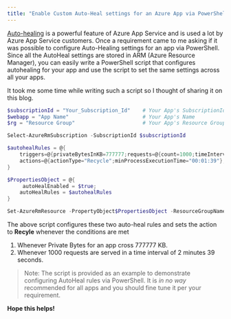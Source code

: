 ```yaml
---
title: "Enable Custom Auto-Heal settings for an Azure App via PowerShell" 
---
```


[Auto-healing](https://azure.github.io/AppService/2018/09/10/Announcing-the-New-Auto-Healing-Experience-in-App-Service-Diagnostics.html) is a powerful feature of Azure App Service and is used a lot by Azure App Service customers. Once a requirement came to me asking if it was possible to configure Auto-Healing settings for an app via PowerShell. Since all the AutoHeal settings are stored in ARM (Azure Resource Manager), you can easily write a PowerShell script that configures autohealing for your app and use the script to set the same settings across all your apps.

It took me some time while writing such a script so I thought of sharing it on this blog.

```powershell
$subscriptionId = "Your_Subscription_Id"    # Your App's SubscriptionId
$webapp = "App Name"                        # Your App's Name
$rg = "Resource Group"                      # Your App's Resource Group

Select-AzureRmSubscription -SubscriptionId $subscriptionId

$autohealRules = @{
    triggers=@{privateBytesInKB=777777;requests=@{count=1000;timeInterval="00:02:39"}};
    actions=@{actionType="Recycle";minProcessExecutionTime="00:01:39"};
}

$PropertiesObject = @{
     autoHealEnabled = $true;
    autoHealRules = $autohealRules
}

Set-AzureRmResource -PropertyObject$PropertiesObject -ResourceGroupName $rg -ResourceType Microsoft.Web/sites/config -ResourceName "$webapp/web" -ApiVersion 2018-02-01 -Force

```

The above script configures these two auto-heal rules and sets the action to **Recyle** whenever the conditions are met

1. Whenever Private Bytes for an app cross 777777 KB.
2. Whenever 1000 requests are served in a time interval of 2 minutes 39 seconds.

> Note: The script is provided as an example to demonstrate configuring AutoHeal rules via PowerShell. It is *in no way* recommended for all apps and you should fine tune it per your requirement.

**Hope this helps!**